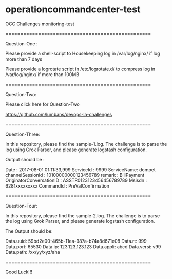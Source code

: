 # operationcommandcenter-test

OCC Challenges monitoring-test

=================================================

Question-One :

Please provide a shell-script to Housekeeping log in /var/log/nginx/ if log more than 7 days 

Please provide a logrotate script in /etc/logrotate.d/ to compress log in /var/log/nginx/ if more than 100MB

=================================================

Question-Two:

Please click here for Question-Two

https://github.com/lumbans/devops-la-challenges

=================================================

Question-Three:

In this repository, please find the sample-1.log. The challenge is to parse the log using Grok Parser, and please generate logstash configuration.

Output should be :

Date : 2017-08-01 01:11:33,999
ServiceId : 9999
ServiceName: dompet
channelSessionId : 10100000000123456789
remark : BillPayment
OriginatorConversationID : ASSTR0123123456456789789
Msisdn : 6281xxxxxxxxx
CommandId : PreValConfirmation

=================================================

Question-Four:

In this repository, please find the sample-2.log. The challenge is to parse the log using Grok Parser, and please generate logstash configuration.

The Output should be:

Data.uuid: 59bd2e00-465b-11ea-987a-b74a8d671e08
Data.rt: 999
Data.port: 65530
Data.ip: 123.123.123.123
Data.appli: abcd
Data.versi: v99
Data.path: /xx/yy/xyz/aha

=================================================

Good Luck!!!
